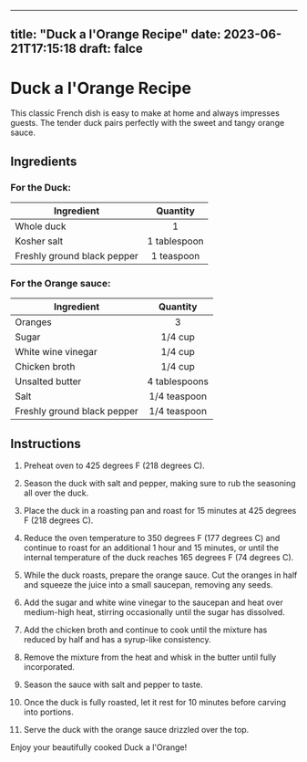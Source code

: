
---
title: "Duck a l'Orange Recipe"
date: 2023-06-21T17:15:18
draft: falce
---

# Duck a l'Orange Recipe

This classic French dish is easy to make at home and always impresses guests. The tender duck pairs perfectly with the sweet and tangy orange sauce.

## Ingredients

### For the Duck:
| Ingredient        | Quantity           |
| ------------- |:-------------:|
| Whole duck | 1 |
| Kosher salt | 1 tablespoon |
| Freshly ground black pepper | 1 teaspoon |

### For the Orange sauce:
| Ingredient        | Quantity           |
| ------------- |:-------------:|
| Oranges | 3 |
| Sugar | 1/4 cup |
| White wine vinegar | 1/4 cup |
| Chicken broth | 1/4 cup |
| Unsalted butter | 4 tablespoons |
| Salt | 1/4 teaspoon |
| Freshly ground black pepper | 1/4 teaspoon |

## Instructions

1. Preheat oven to 425 degrees F (218 degrees C).

2. Season the duck with salt and pepper, making sure to rub the seasoning all over the duck.

3. Place the duck in a roasting pan and roast for 15 minutes at 425 degrees F (218 degrees C).

4. Reduce the oven temperature to 350 degrees F (177 degrees C) and continue to roast for an additional 1 hour and 15 minutes, or until the internal temperature of the duck reaches 165 degrees F (74 degrees C).

5. While the duck roasts, prepare the orange sauce. Cut the oranges in half and squeeze the juice into a small saucepan, removing any seeds.

6. Add the sugar and white wine vinegar to the saucepan and heat over medium-high heat, stirring occasionally until the sugar has dissolved.

7. Add the chicken broth and continue to cook until the mixture has reduced by half and has a syrup-like consistency.

8. Remove the mixture from the heat and whisk in the butter until fully incorporated.

9. Season the sauce with salt and pepper to taste.

10. Once the duck is fully roasted, let it rest for 10 minutes before carving into portions.

11. Serve the duck with the orange sauce drizzled over the top.

Enjoy your beautifully cooked Duck a l'Orange!
